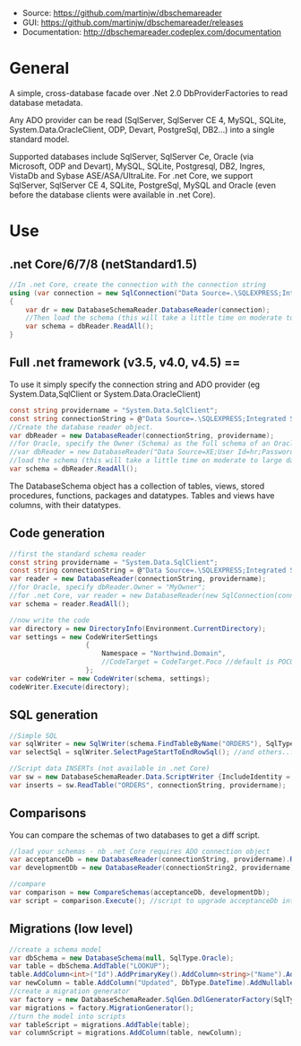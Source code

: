 ﻿* Source: https://github.com/martinjw/dbschemareader 
* GUI: https://github.com/martinjw/dbschemareader/releases
* Documentation: http://dbschemareader.codeplex.com/documentation

# General

A simple, cross-database facade over .Net 2.0 DbProviderFactories to read database metadata.

Any ADO provider can be read  (SqlServer, SqlServer CE 4, MySQL, SQLite, System.Data.OracleClient, ODP, Devart, PostgreSql, DB2...) into a single standard model.

Supported databases include SqlServer, SqlServer Ce, Oracle (via Microsoft, ODP and Devart), MySQL, SQLite, Postgresql, DB2, Ingres, VistaDb and Sybase ASE/ASA/UltraLite.  For .net Core, we support SqlServer, SqlServer CE 4, SQLite, PostgreSql, MySQL and Oracle (even before the database clients were available in .net Core).

# Use


## .net Core/6/7/8 (netStandard1.5)

```c#
//In .net Core, create the connection with the connection string
using (var connection = new SqlConnection("Data Source=.\SQLEXPRESS;Integrated Security=true;Initial Catalog=Northwind"))
{
    var dr = new DatabaseSchemaReader.DatabaseReader(connection);
    //Then load the schema (this will take a little time on moderate to large database structures)
    var schema = dbReader.ReadAll();
}
```

## Full .net framework (v3.5, v4.0, v4.5) ==

To use it simply specify the connection string and ADO provider (eg System.Data,SqlClient or System.Data.OracleClient)

```c#
const string providername = "System.Data.SqlClient";
const string connectionString = @"Data Source=.\SQLEXPRESS;Integrated Security=true;Initial Catalog=Northwind";
//Create the database reader object.
var dbReader = new DatabaseReader(connectionString, providername);
//for Oracle, specify the Owner (Schema) as the full schema of an Oracle database is huge and will be very slow to load.
//var dbReader = new DatabaseReader("Data Source=XE;User Id=hr;Password=hr;", "System.Data.OracleClient", "HR");
//load the schema (this will take a little time on moderate to large database structures)
var schema = dbReader.ReadAll();
```

The DatabaseSchema object has a collection of tables, views, stored procedures, functions, packages and datatypes. Tables and views have columns, with their datatypes.

## Code generation

```c#
//first the standard schema reader
const string providername = "System.Data.SqlClient";
const string connectionString = @"Data Source=.\SQLEXPRESS;Integrated Security=true;Initial Catalog=Northwind";
var reader = new DatabaseReader(connectionString, providername);
//for Oracle, specify dbReader.Owner = "MyOwner";
//for .net Core, var reader = new DatabaseReader(new SqlConnection(connectionString));
var schema = reader.ReadAll();

//now write the code
var directory = new DirectoryInfo(Environment.CurrentDirectory);
var settings = new CodeWriterSettings
                   {
                       Namespace = "Northwind.Domain",
                       //CodeTarget = CodeTarget.Poco //default is POCO, or use EF Code First/NHibernate
                   };
var codeWriter = new CodeWriter(schema, settings);
codeWriter.Execute(directory);
```

## SQL generation

```c#
//Simple SQL
var sqlWriter = new SqlWriter(schema.FindTableByName("ORDERS"), SqlType.PostgreSql);
var selectSql = sqlWriter.SelectPageStartToEndRowSql(); //and others...

//Script data INSERTs (not available in .net Core)
var sw = new DatabaseSchemaReader.Data.ScriptWriter {IncludeIdentity = true};
var inserts = sw.ReadTable("ORDERS", connectionString, providername);
```

## Comparisons

You can compare the schemas of two databases to get a diff script. 
```c#
//load your schemas - nb .net Core requires ADO connection object
var acceptanceDb = new DatabaseReader(connectionString, providername).ReadAll();
var developmentDb = new DatabaseReader(connectionString2, providername).ReadAll();

//compare
var comparison = new CompareSchemas(acceptanceDb, developmentDb);
var script = comparison.Execute(); //script to upgrade acceptanceDb into the same schema as developmentDb.
```

## Migrations (low level)

```c#
//create a schema model
var dbSchema = new DatabaseSchema(null, SqlType.Oracle);
var table = dbSchema.AddTable("LOOKUP");
table.AddColumn<int>("Id").AddPrimaryKey().AddColumn<string>("Name").AddLength(30);
var newColumn = table.AddColumn("Updated", DbType.DateTime).AddNullable();
//create a migration generator
var factory = new DatabaseSchemaReader.SqlGen.DdlGeneratorFactory(SqlType.Oracle);
var migrations = factory.MigrationGenerator();
//turn the model into scripts
var tableScript = migrations.AddTable(table);
var columnScript = migrations.AddColumn(table, newColumn);
```